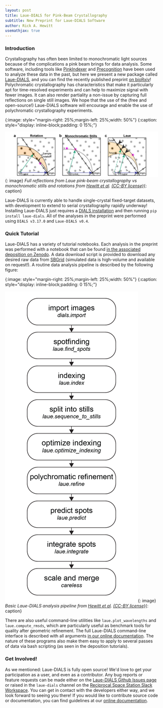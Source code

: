 ```yaml
---
layout: post
title: Laue-DIALS for Pink-Beam Crystallography
subtitle: New Preprint for Laue-DIALS Software
author: Rick A. Hewitt
usemathjax: true
---
```


### Introduction
Crystallography has often been limited to monochromatic light sources because of the complications a pink beam brings for data analysis. Some software, including tools like [PinkIndexer](https://journals.iucr.org/a/issues/2020/02/00/ae5078/index.html) and [Precognition](https://biocars.uchicago.edu/facilities/software/precognition-documentation/) have been used to analyze these data in the past, but here we present a new package called [Laue-DIALS](https://rs-station.github.io/laue-dials/), and you can find the recently published preprint [on bioRxiv](https://www.biorxiv.org/content/10.1101/2024.07.23.604358v1)! Polychromatic crystallography has characteristics that make it particularly apt for time-resolved experiments and can help to maximize signal with fewer images. It can also render partiality a non-issue by capturing full reflections on single still images. We hope that the use of the (free and open-source!) Laue-DIALS software will encourage and enable the use of polychromatic crystallography experiments.

{:image: style="margin-right: 25%;margin-left: 25%;width: 50%"}
{:caption: style="display: inline-block;padding: 0 15%;"}

![Reciprocal lattice points in the Laue case](/assets/posts/2024-08-07-laue-dials-preprint.md/laue_rlp.png){: image}
*Full reflections from Laue pink-beam crystallography vs monochromatic stills and rotations from [Hewitt et al](https://www.biorxiv.org/content/10.1101/2024.07.23.604358v1). [(CC-BY license)](https://creativecommons.org/licenses/by/4.0/)*{: caption}

Laue-DIALS is currently able to handle single-crystal fixed-target datasets, with development to extend to serial crystallography rapidly underway! Installing Laue-DIALS just requires a [DIALS installation](https://dials.github.io/installation.html) and then running `pip install laue-dials`. All of the analyses in the preprint were performed using `DIALS v3.17.0` and `Laue-DIALS v0.4`. 

### Quick Tutorial
Laue-DIALS has a variety of tutorial notebooks. Each analysis in the preprint was performed with a notebook that can be found [in the associated deposition on Zenodo](https://zenodo.org/records/12761162). A data download script is provided to download any desired raw data from [SBGrid](https://sbgrid.org) (simulated data is high-volume and available on request!). A routine data analysis pipeline is described by the following figure:

{:image: style="margin-right: 25%;margin-left: 25%;width: 50%"}
{:caption: style="display: inline-block;padding: 0 15%;"}

![Laue-DIALS Pipeline](/assets/posts/2024-08-07-laue-dials-preprint.md/laue-dials-pipeline.png){: image}
*Basic Laue-DIALS analysis pipeline from [Hewitt et al](https://www.biorxiv.org/content/10.1101/2024.07.23.604358v1). [(CC-BY license)](https://creativecommons.org/licenses/by/4.0/)*{: caption}

There are also useful command-line utilities like `laue.plot_wavelengths` and `laue.compute_rmsds`, which are particularly useful as benchmark tools for quality after geometric refinement. The full Laue-DIALS command-line interface is described with all arguments [in our online documentation](https://rs-station.github.io/laue-dials/cli/functions.html). The nature of these programs also make them easy to apply to several passes of data via bash scripting (as seen in the deposition tutorials). 

### Get Involved!
As we mentioned: Laue-DIALS is fully open source! We'd love to get your participation as a user, and even as a contributor. Any bug reports or feature requests can be made either on the [Laue-DIALS Github Issues page](https://github.com/rs-station/laue-dials/issues) or raised in the `laue-dials` channel on the [Reciprocal Space Station Slack Workspace](). You can get in contact with the developers either way, and we look forward to seeing you there! If you would like to contribute source code or documentation, you can find guidelines at our [online documentation](https://rs-station.github.io/laue-dials/contributing.html).
